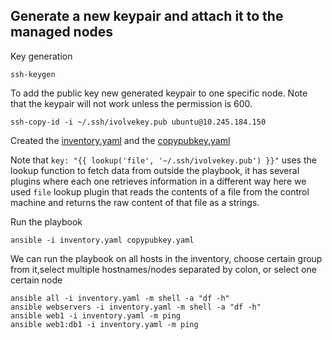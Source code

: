 ## Generate a new keypair and attach it to the managed nodes

Key generation 
```
ssh-keygen
```
To add the public key new generated keypair to one specific node. Note that the keypair will not work unless the permission is 600.
```
ssh-copy-id -i ~/.ssh/ivolvekey.pub ubuntu@10.245.184.150
```
Created the [inventory.yaml](../T4/inventory.yaml) and the [copypubkey.yaml](../T4/copypubkey.yaml)  

Note that `key: "{{ lookup('file', '~/.ssh/ivolvekey.pub') }}"` uses the lookup function to fetch data from outside the playbook, it has several plugins where each one retrieves information in a different way here we used `file` lookup plugin that reads the contents of a file from the control machine and returns the raw content of that file as a strings.  

Run the playbook  

```
ansible -i inventory.yaml copypubkey.yaml
```
We can run the playbook on all hosts in the inventory, choose certain group from it,select multiple hostnames/nodes separated by colon, or select one certain node  

```
ansible all -i inventory.yaml -m shell -a "df -h"
ansible webservers -i inventory.yaml -m shell -a "df -h"
ansible web1 -i inventory.yaml -m ping
ansible web1:db1 -i inventory.yaml -m ping
```